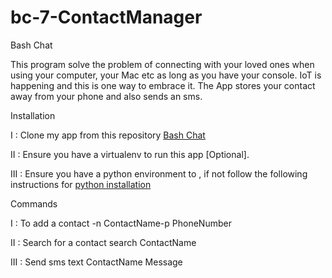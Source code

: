 # bc-7-ContactManager
<bold>Bash Chat</bold>

This program solve the problem of connecting with your loved ones when using your computer, your Mac etc as long as you have your console.
IoT is happening and this is one way to embrace it.
The App stores your contact away from your phone and also sends an sms.

Installation

I : Clone my app from this repository <a href="https://github.com/jackyk/bc-7-ContactManager"/>Bash Chat</a>

II : Ensure you have a virtualenv to run this app [Optional].

III : Ensure you have a python environment to , if not follow the following instructions for  <a href="https://www.python.org/">python installation</a>

Commands

 I : To add a contact
 -n ContactName-p PhoneNumber
 
II : Search for a contact
 search ContactName
      
III : Send sms
 text ContactName Message
      

